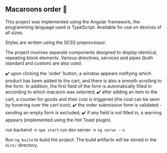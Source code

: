 ## Macaroons order 🧁


This project was implemented using the Angular framework, the programming language used is TypeScript.
Available for use on devices of all sizes.

Styles are written using the SCSS preprocessor.

The project involves separate components designed to display identical, repeating block elements.
Various directives, services and pipes (both standard and custom) are also used.
 
✔️ upon clicking the 'order' button, a window appears notifying which product has been added to the cart, and there is also a smooth scrolling to the form. In addition, the first field of the form is automatically filled in according to which macaron was selected;
✔️ after adding an item to the cart, a counter for goods and their cost is triggered (the cost can be seen by hovering over the cart icon);
✔️ the order submission form is validated - sending an empty form is excluded;
✔️ if any field is not filled in, a warning appears (implemented using the Hot Toast plugin).


run backend → `npm start`
run dev server → `ng serve --o`

Run `ng build` to build the project. The build artifacts will be stored in the `dist/` directory.
